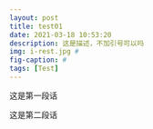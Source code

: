 ```yaml
---
layout: post
title: test01
date: 2021-03-18 10:53:20
description: 这是描述，不加引号可以吗
img: i-rest.jpg #
fig-caption: #
tags: [Test]
---
```

这是第一段话

这是第二段话
